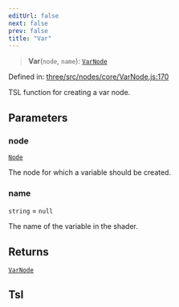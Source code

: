 ```yaml
---
editUrl: false
next: false
prev: false
title: "Var"
---
```


> **Var**(`node`, `name`): [`VarNode`](/reference/threewebgpu/classes/varnode/)

Defined in: [three/src/nodes/core/VarNode.js:170](https://github.com/DefinitelyMaybe/three-i18n/blob/fa57b79433d1c349ffb23a78727299c8d4190136/three/src/nodes/core/VarNode.js#L170)

TSL function for creating a var node.

## Parameters

### node

[`Node`](/reference/threewebgpu/classes/node/)

The node for which a variable should be created.

### name

`string` = `null`

The name of the variable in the shader.

## Returns

[`VarNode`](/reference/threewebgpu/classes/varnode/)

## Tsl
